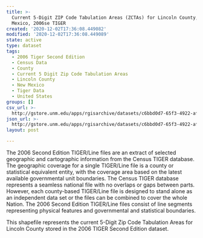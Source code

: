 ```yaml
---
title: >-
  Current 5-Digit ZIP Code Tabulation Areas (ZCTAs) for Lincoln County, New
  Mexico, 2006se TIGER
created: '2020-12-02T17:36:08.449082'
modified: '2020-12-02T17:36:08.449089'
state: active
type: dataset
tags:
  - 2006 Tiger Second Edition
  - Census Data
  - County
  - Current 5 Digit Zip Code Tabulation Areas
  - Lincoln County
  - New Mexico
  - Tiger Data
  - United States
groups: []
csv_url: >-
  http://gstore.unm.edu/apps/rgisarchive/datasets/c6bbd0d7-65f3-4922-af7d-f740145dfa8e/tgr2006se_linc_zcta5cu.derived.csv
json_url: >-
  http://gstore.unm.edu/apps/rgisarchive/datasets/c6bbd0d7-65f3-4922-af7d-f740145dfa8e/tgr2006se_linc_zcta5cu.derived.json
layout: post

---
```

The 2006 Second Edition TIGER/Line files are an extract of selected geographic and cartographic information from the Census TIGER database.  The geographic coverage for a single TIGER/Line file is a county or statistical equivalent entity, with the coverage area based on the latest available governmental unit boundaries. The Census TIGER database represents a seamless national file with no overlaps or gaps between parts.  However, each county-based TIGER/Line file is designed to stand alone as an independent data set or the files can be combined to cover the whole Nation.  The 2006 Second Edition  TIGER/Line files consist of line segments representing physical features and governmental and statistical boundaries.  

This shapefile represents the current 5-Digit Zip Code Tabulation Areas for Lincoln County stored in the 2006 TIGER Second Edition dataset.
